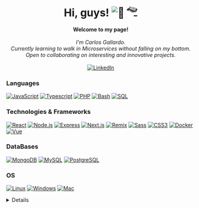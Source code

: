 <h1 align="center">Hi, guys! <img src="https://github-production-user-asset-6210df.s3.amazonaws.com/24524555/238178097-766d336d-b87d-44ba-807c-c51de2bc6b4d.gif" width="28px" alt="👋"/> <img src="logo.gif" alt="My Logo" width="28px" /></h1>

<p align="center">
    <b>Welcome to my page!</b><br><br>
    <i>
        I'm Carlos Gallardo.<br>
        Currently learning to walk in Microservices without falling on my bottom.<br>
        Open to collaborating on interesting and innovative projects.<br>
    </i><br>
    <a href="https://www.linkedin.com/in/carlos-gallardo-693768198">
        <img src="https://img.shields.io/badge/LinkedIn-blue?style=flat-square&logo=linkedin" alt="LinkedIn">
    </a>
</p>

### Languages

[![JavaScript](https://img.shields.io/badge/javascript-black?style=for-the-badge&logo=javascript)](https://github.com/rexpeto)
[![Typescript](https://img.shields.io/badge/Typescript-black?style=for-the-badge&logo=typescript)](https://github.com/rexpeto)
[![PHP](https://img.shields.io/badge/php-black?style=for-the-badge&logo=php)](https://github.com/rexpeto)
[![Bash](https://img.shields.io/badge/bash-black?style=for-the-badge&logo=gnu-bash&logoColor=white)](https://github.com/rexpeto)
[![SQL](https://img.shields.io/badge/sql-black?style=for-the-badge&logo=mysql)](https://github.com/rexpeto)

### Technologies & Frameworks

[![React](https://img.shields.io/badge/react-black?style=for-the-badge&logo=react)](https://github.com/rexpeto)
[![Node.js](https://img.shields.io/badge/node.js-black?style=for-the-badge&logo=nodedotjs)](https://github.com/rexpeto)
[![Express](https://img.shields.io/badge/express.js-black?style=for-the-badge&logo=express)](https://github.com/rexpeto)
[![Next.js](https://img.shields.io/badge/Next.js-black?style=for-the-badge&logo=nextdotjs)](https://github.com/rexpeto)
[![Remix](https://img.shields.io/badge/Remix-black?style=for-the-badge&logo=remix)](https://github.com/rexpeto)
[![Sass](https://img.shields.io/badge/sass-black?style=for-the-badge&logo=sass)](https://github.com/rexpeto)
[![CSS3](https://img.shields.io/badge/css3-black?style=for-the-badge&logo=css3)](https://github.com/rexpeto)
[![Docker](https://img.shields.io/badge/docker-black?style=for-the-badge&logo=docker)](https://github.com/rexpeto)
[![Vue](https://img.shields.io/badge/vue-black?style=for-the-badge&logo=vuedotjs)](https://github.com/rexpeto)

### DataBases

[![MongoDB](https://img.shields.io/badge/mongodb-black?style=for-the-badge&logo=mongodb)](https://github.com/rexpeto)
[![MySQL](https://img.shields.io/badge/mysql-black?style=for-the-badge&logo=mysql)](https://github.com/rexpeto)
[![PostgreSQL](https://img.shields.io/badge/postgresql-black?style=for-the-badge&logo=postgresql)](https://github.com/rexpeto)

### OS

[![Linux](https://img.shields.io/badge/linux-black?style=for-the-badge&logo=Linux)](https://github.com/rexpeto)
[![Windows](https://img.shields.io/badge/Windows-black?style=for-the-badge&logo=Windows)](https://github.com/rexpeto)
[![Mac](https://img.shields.io/badge/macos-black?style=for-the-badge&logo=Macos)](https://github.com/rexpeto)

<details>
<p align="center">
  <a href="https://github.com/rexpeto">
    <img src="http://github-profile-summary-cards.vercel.app/api/cards/profile-details?username=rexpeto&theme=transparent" />
  </a>
  <a href="https://github.com/rexpeto">
    <img src="https://github-readme-streak-stats.herokuapp.com/?user=wervlad&hide_border=true&card_width=338&theme=transparent" />
  </a>
  <a href="https://github.com/rexpeto">
    <img src="http://github-profile-summary-cards.vercel.app/api/cards/stats?username=rexpeto&theme=transparent" />
  </a>
  <a href="https://github.com/rexpeto">
    <img src="https://github-readme-stats.vercel.app/api/top-langs/?username=rexpeto&langs_count=10&card_width=699&hide_border=true&theme=transparent" />
  </a>
</p>
</details>
